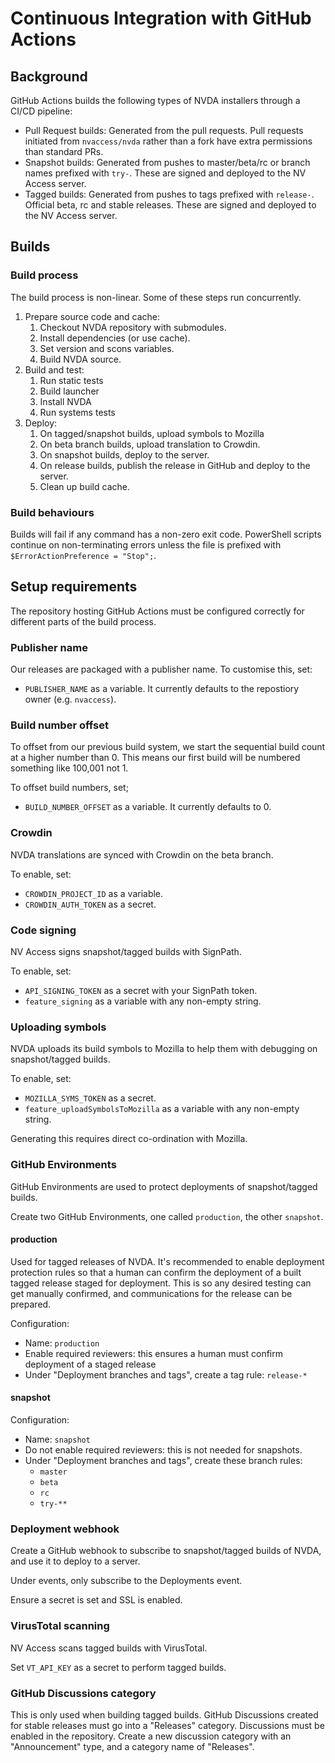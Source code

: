 # Continuous Integration with GitHub Actions

## Background

GitHub Actions builds the following types of NVDA installers through a CI/CD pipeline:

* Pull Request builds: Generated from the pull requests.
Pull requests initiated from `nvaccess/nvda` rather than a fork have extra permissions than standard PRs.
* Snapshot builds: Generated from pushes to master/beta/rc or branch names prefixed with `try-`.
These are signed and deployed to the NV Access server.
* Tagged builds: Generated from pushes to tags prefixed with `release-`.
Official beta, rc and stable releases.
These are signed and deployed to the NV Access server.

## Builds

### Build process

The build process is non-linear.
Some of these steps run concurrently.

1. Prepare source code and cache:
    1. Checkout NVDA repository with submodules.
    1. Install dependencies (or use cache).
    1. Set version and scons variables.
    1. Build NVDA source.
1. Build and test:
    1. Run static tests
    1. Build launcher
    1. Install NVDA
    1. Run systems tests
1. Deploy:
    1. On tagged/snapshot builds, upload symbols to Mozilla
    1. On beta branch builds, upload translation to Crowdin.
    1. On snapshot builds, deploy to the server.
    1. On release builds, publish the release in GitHub and deploy to the server.
    1. Clean up build cache.

### Build behaviours

Builds will fail if any command has a non-zero exit code.
PowerShell scripts continue on non-terminating errors unless the file is prefixed with `$ErrorActionPreference = "Stop";`.

## Setup requirements

The repository hosting GitHub Actions must be configured correctly for different parts of the build process.

### Publisher name

Our releases are packaged with a publisher name.
To customise this, set:

* `PUBLISHER_NAME` as a variable.
It currently defaults to the repostiory owner (e.g. `nvaccess`).

### Build number offset

To offset from our previous build system, we start the sequential build count at a higher number than 0.
This means our first build will be numbered something like 100,001 not 1.

To offset build numbers, set;

* `BUILD_NUMBER_OFFSET` as a variable.
It currently defaults to 0.

### Crowdin

NVDA translations are synced with Crowdin on the beta branch.

To enable, set:

* `CROWDIN_PROJECT_ID` as a variable.
* `CROWDIN_AUTH_TOKEN` as a secret.

### Code signing

NV Access signs snapshot/tagged builds with SignPath.

To enable, set:

* `API_SIGNING_TOKEN` as a secret with your SignPath token.
* `feature_signing` as a variable with any non-empty string.

### Uploading symbols

NVDA uploads its build symbols to Mozilla to help them with debugging on snapshot/tagged builds.

To enable, set:

* `MOZILLA_SYMS_TOKEN` as a secret.
* `feature_uploadSymbolsToMozilla` as a variable with any non-empty string.

Generating this requires direct co-ordination with Mozilla.

### GitHub Environments

GitHub Environments are used to protect deployments of snapshot/tagged builds.

Create two GitHub Environments, one called `production`, the other `snapshot`.

#### production

Used for tagged releases of NVDA.
It's recommended to enable deployment protection rules so that a human can confirm the deployment of a built tagged release staged for deployment.
This is so any desired testing can get manually confirmed, and communications for the release can be prepared.

Configuration:

* Name: `production`
* Enable required reviewers: this ensures a human must confirm deployment of a staged release
* Under "Deployment branches and tags", create a tag rule: `release-*`

#### snapshot

Configuration:

* Name: `snapshot`
* Do not enable required reviewers: this is not needed for snapshots.
* Under "Deployment branches and tags", create these branch rules:
  * `master`
  * `beta`
  * `rc`
  * `try-**`

### Deployment webhook

Create a GitHub webhook to subscribe to snapshot/tagged builds of NVDA, and use it to deploy to a server.

Under events, only subscribe to the Deployments event.

Ensure a secret is set and SSL is enabled.

### VirusTotal scanning

NV Access scans tagged builds with VirusTotal.

Set `VT_API_KEY` as a secret to perform tagged builds.

### GitHub Discussions category

This is only used when building tagged builds.
GitHub Discussions created for stable releases must go into a "Releases" category.
Discussions must be enabled in the repository.
Create a new discussion category with an "Announcement" type, and a category name of "Releases".
